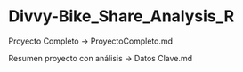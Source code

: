 # Divvy-Bike_Share_Analysis_R

Proyecto Completo -> ProyectoCompleto.md

Resumen proyecto con análisis -> Datos Clave.md
